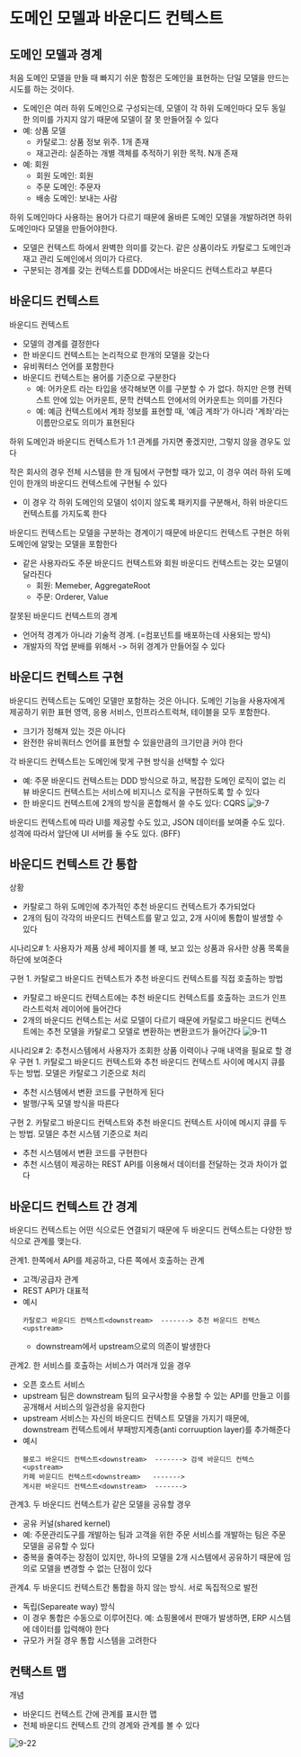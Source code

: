 # 도메인 모델과 바운디드 컨텍스트
## 도메인 모델과 경계
처음 도메인 모델을 만들 때 빠지기 쉬운 함정은 도메인을 표현하는 단일 모델을 만드는 시도를 하는 것이다. 
- 도메인은 여러 하위 도메인으로 구성되는데, 모델이 각 하위 도메인마다 모두 동일한 의미를 가지지 않기 때문에 모델이 잘 못 만들어질 수 있다
- 예: 상품 모델
   - 카탈로그: 상품 정보 위주. 1개 존재
   - 재고관리: 실존하는 개별 객체를 추적하기 위한 목적. N개 존재
- 예: 회원 
   - 회원 도메인: 회원
   - 주문 도메인: 주문자
   - 배송 도메인: 보내는 사람

하위 도메인마다 사용하는 용어가 다르기 때문에 올바른 도메인 모델을 개발하려면 하위 도메인마다 모델을 만들어야한다.
- 모델은 컨텍스트 하에서 완벽한 의미를 갖는다. 같은 상품이라도 카탈로그 도메인과 재고 관리 도메인에서 의미가 다르다. 
- 구분되는 경계를 갖는 컨텍스트를 DDD에서는 바운디드 컨텍스트라고 부른다

## 바운디드 컨텍스트
바운디드 컨텍스트
- 모델의 경계를 결정한다
- 한 바운디드 컨텍스트는 논리적으로 한개의 모델을 갖는다
- 유비쿼터스 언어를 포함한다
- 바운디드 컨텍스트는 용어를 기준으로 구분한다
   - 예: 어카운트 라는 타입을 생각해보면 이를 구분할 수 가 없다. 하지만 은행 컨텍스트 안에 있는 어카운트, 문학 컨텍스트 안에서의 어카운트는 의미를 가진다
   - 예: 예금 컨텍스트에서 계좌 정보를 표현할 때, '예금 계좌'가 아니라 '계좌'라는 이름만으로도 의미가 표현된다

하위 도메인과 바운디드 컨텍스트가 1:1 관계를 가지면 좋겠지만, 그렇지 않을 경우도 있다

작은 회사의 경우 전체 시스템을 한 개 팀에서 구현할 때가 있고, 이 경우 여러 하위 도메인이 한개의 바운디드 컨텍스트에 구현될 수 있다
- 이 경우 각 하위 도메인의 모델이 섞이지 않도록 패키지를 구분해서, 하위 바운디드 컨텍스트를 가지도록 한다

바운디드 컨텍스트는 모델을 구분하는 경계이기 때문에 바운디드 컨텍스트 구현은 하위 도메인에 알맞는 모델을 포함한다
- 같은 사용자라도 주문 바운디드 컨텍스트와 회원 바운디드 컨텍스트는 갖는 모델이 달라진다
   - 회원: Memeber, AggregateRoot
   - 주문: Orderer, Value

잘못된 바운디드 컨텍스트의 경계
- 언어적 경계가 아니라 기술적 경계. (=컴포넌트를 배포하는데 사용되는 방식)
- 개발자의 작업 분배를 위해서 -> 허위 경계가 만들어질 수 있다

## 바운디드 컨텍스트 구현
바운디드 컨텍스트는 도메인 모델만 포함하는 것은 아니다. 도메인 기능을 사용자에게 제공하기 위한 표현 영역, 응용 서비스, 인프라스트럭쳐, 테이블을 모두 포함한다. 
- 크기가 정해져 있는 것은 아니다
- 완전한 유비쿼터스 언어를 표현할 수 있을만큼의 크기만큼 커야 한다

각 바운디드 컨텍스트는 도메인에 맞게 구현 방식을 선택할 수 있다
- 예: 주문 바운디드 컨텍스트는 DDD 방식으로 하고, 복잡한 도메인 로직이 없는 리뷰 바운디드 컨텍스트는 서비스에 비지니스 로직을 구현하도록 할 수 있다
- 한 바운디드 컨텍스트에 2개의 방식을 혼합해서 쓸 수도 있다: CQRS
   ![9-7](/%EA%B8%B0%EC%88%A0%EC%84%9C%EC%A0%81/%5B%EA%B8%B0%EB%B3%B8%5D%20DDDStart/2%EC%B0%A8/image/9-7.jpg)

바운디드 컨텍스트에 따라 UI를 제공할 수도 있고, JSON 데이터를 보여줄 수도 있다. 성격에 따라서 앞단에 UI 서버를 둘 수도 있다. (BFF)

## 바운디드 컨텍스트 간 통합
상황
- 카탈로그 하위 도메인에 추가적인 추천 바운디드 컨텍스트가 추가되었다
- 2개의 팀이 각각의 바운디드 컨텍스트를 맡고 있고, 2개 사이에 통합이 발생할 수 있다

시나리오# 1: 사용자가 제품 상세 페이지를 볼 때, 보고 있는 상품과 유사한 상품 목록을 하단에 보여준다

구현 1. 카탈로그 바운디드 컨텍스트가 추천 바운디드 컨텍스트를 직접 호출하는 방법
- 카탈로그 바운디드 컨텍스트에는 추천 바운디드 컨텍스트를 호출하는 코드가 인프라스트럭처 레이어에 들어간다
- 2개의 바운디드 컨텍스트는 서로 모델이 다르기 때문에 카탈로그 바운디드 컨텍스트에는 추천 모델을 카탈로그 모델로 변환하는 변환코드가 들어간다
![9-11](/%EA%B8%B0%EC%88%A0%EC%84%9C%EC%A0%81/%5B%EA%B8%B0%EB%B3%B8%5D%20DDDStart/2%EC%B0%A8/image/9-11.jpg)

시나리오# 2: 추천시스템에서 사용자가 조회한 상품 이력이나 구매 내역을 필요로 할 경우
구현 1. 카탈로그 바운디드 컨텍스트와 추천 바운디드 컨텍스트 사이에 메시지 큐를 두는 방법. 모델은 카탈로그 기준으로 처리
- 추천 시스템에서 변환 코드를 구현하게 된다
- 발행/구독 모델 방식을 따른다

구현 2. 카탈로그 바운디드 컨텍스트와 추천 바운디드 컨텍스트 사이에 메시지 큐를 두는 방법. 모델은 추천 시스템 기준으로 처리
- 추천 시스템에서 변환 코드를 구현한다
- 추천 시스템이 제공하는 REST API를 이용해서 데이터를 전달하는 것과 차이가 없다

## 바운디드 컨텍스트 간 경계
바운디드 컨텍스트는 어떤 식으로든 연결되기 때문에 두 바운디드 컨텍스트는 다양한 방식으로 관계를 맺는다. 

관계1. 한쪽에서 API를 제공하고, 다른 쪽에서 호출하는 관계
- 고객/공급자 관계
- REST API가 대표적
- 예시
  ```
  카탈로그 바운디드 컨텍스트<downstream>  -------> 추천 바운디드 컨텍스<upstream>
  ```
   - downstream에서 upstream으로의 의존이 발생한다

관계2. 한 서비스를 호출하는 서비스가 여러개 있을 경우
- 오픈 호스트 서비스
- upstream 팀은 downstream 팀의 요구사항을 수용할 수 있는 API를 만들고 이를 공개해서 서비스의 일관성을 유지한다
- upstream 서비스는 자신의 바운디드 컨텍스트 모델을 가지기 때문에, downstream 컨텍스트에서 부패방지계층(anti corruuption layer)를 추가해준다
- 예시
  ```
  블로그 바운디드 컨텍스트<downstream>  -------> 검색 바운디드 컨텍스<upstream>
  카페 바운디드 컨텍스트<downstream>   -------> 
  게시판 바운디드 컨텍스트<downstream>  -------> 
  ```

관계3. 두 바운디드 컨텍스트가 같은 모델을 공유할 경우
- 공유 커널(shared kernel)
- 예: 주문관리도구를 개발하는 팀과 고객을 위한 주문 서비스를 개발하는 팀은 주문 모델을 공유할 수 있다
- 중복을 줄여주는 장점이 있지만, 하나의 모델을 2개 시스템에서 공유하기 때문에 임의로 모델을 변경할 수 없는 단점이 있다

관계4. 두 바운디드 컨텍스트간 통합을 하지 않는 방식. 서로 독집적으로 발전
- 독립(Separeate way) 방식
- 이 경우 통합은 수동으로 이루어진다. 예: 쇼핑몰에서 판매가 발생하면, ERP 시스템에 데이터를 입력해야 한다
- 규모가 커질 경우 통합 시스템을 고려한다

## 컨택스트 맵
개념
- 바운디드 컨텍스트 간에 관계를 표시한 맵
- 전체 바운디드 컨텍스트 간의 경계와 관계를 볼 수 있다

![9-22](/%EA%B8%B0%EC%88%A0%EC%84%9C%EC%A0%81/%5B%EA%B8%B0%EB%B3%B8%5D%20DDDStart/2%EC%B0%A8/image/9-22.jpg)